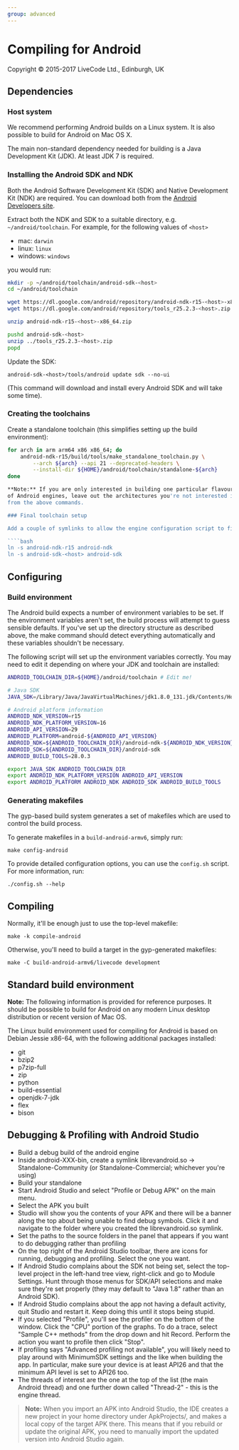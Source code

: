 ```yaml
---
group: advanced
---
```

# Compiling for Android

Copyright © 2015-2017 LiveCode Ltd., Edinburgh, UK

## Dependencies

### Host system

We recommend performing Android builds on a Linux system.  It is also possible to build for Android on Mac OS X.

The main non-standard dependency needed for building is a Java Development Kit (JDK).  At least JDK 7 is required.

### Installing the Android SDK and NDK

Both the Android Software Development Kit (SDK) and Native Development Kit (NDK) are required.  You can download both from the [Android Developers site](https://developer.android.com/sdk/index.html).

Extract both the NDK and SDK to a suitable directory, e.g. `~/android/toolchain`.  For example, for the following values of `<host>`

- mac: `darwin`
- linux: `linux`
- windows: `windows`

you would run:

````bash
mkdir -p ~/android/toolchain/android-sdk-<host>
cd ~/android/toolchain

wget https://dl.google.com/android/repository/android-ndk-r15-<host>-x86_64.zip
wget https://dl.google.com/android/repository/tools_r25.2.3-<host>.zip

unzip android-ndk-r15-<host>-x86_64.zip

pushd android-sdk-<host>
unzip ../tools_r25.2.3-<host>.zip
popd
````

Update the SDK:

    android-sdk-<host>/tools/android update sdk --no-ui

(This command will download and install every Android SDK and will take some time).

### Creating the toolchains

Create a standalone toolchain (this simplifies setting up the build environment):

````bash
for arch in arm arm64 x86 x86_64; do
    android-ndk-r15/build/tools/make_standalone_toolchain.py \
        --arch ${arch} --api 21 --deprecated-headers \
        --install-dir ${HOME}/android/toolchain/standalone-${arch}
done

**Note:** If you are only interested in building one particular flavour
of Android engines, leave out the architectures you're not interested in
from the above commands.

### Final toolchain setup

Add a couple of symlinks to allow the engine configuration script to find the Android toolchain:

````bash
ln -s android-ndk-r15 android-ndk
ln -s android-sdk-<host> android-sdk
````

## Configuring

### Build environment

The Android build expects a number of environment variables to be set.  If the environment variables aren't set, the build process will attempt to guess sensible defaults. If you've set up the directory structure as described above, the make command should detect everything automatically and these variables shouldn't be necessary.

The following script will set up the environment variables correctly.  You may need to edit it depending on where your JDK and toolchain are installed:

````bash
ANDROID_TOOLCHAIN_DIR=${HOME}/android/toolchain # Edit me!

# Java SDK
JAVA_SDK=/Library/Java/JavaVirtualMachines/jdk1.8.0_131.jdk/Contents/Home

# Android platform information
ANDROID_NDK_VERSION=r15
ANDROID_NDK_PLATFORM_VERSION=16
ANDROID_API_VERSION=29
ANDROID_PLATFORM=android-${ANDROID_API_VERSION}
ANDROID_NDK=${ANDROID_TOOLCHAIN_DIR}/android-ndk-${ANDROID_NDK_VERSION}
ANDROID_SDK=${ANDROID_TOOLCHAIN_DIR}/android-sdk
ANDROID_BUILD_TOOLS=28.0.3

export JAVA_SDK ANDROID_TOOLCHAIN_DIR
export ANDROID_NDK_PLATFORM_VERSION ANDROID_API_VERSION
export ANDROID_PLATFORM ANDROID_NDK ANDROID_SDK ANDROID_BUILD_TOOLS
````

### Generating makefiles

The gyp-based build system generates a set of makefiles which are used to control the build process.

To generate makefiles in a `build-android-armv6`, simply run:

    make config-android

To provide detailed configuration options, you can use the `config.sh` script.  For more information, run:

    ./config.sh --help

## Compiling

Normally, it'll be enough just to use the top-level makefile:

    make -k compile-android

Otherwise, you'll need to build a target in the gyp-generated makefiles:

    make -C build-android-armv6/livecode development

## Standard build environment

**Note:** The following information is provided for reference purposes.  It should be possible to build for Android on any modern Linux desktop distribution or recent version of Mac OS.

The Linux build environment used for compiling for Android is based on Debian Jessie x86-64, with the following additional packages installed:

* git
* bzip2
* p7zip-full
* zip
* python
* build-essential
* openjdk-7-jdk
* flex
* bison

## Debugging & Profiling with Android Studio

* Build a debug build of the android engine
* Inside android-XXX-bin, create a symlink librevandroid.so -> Standalone-Community
(or Standalone-Commercial; whichever you're using)
* Build your standalone
* Start Android Studio and select "Profile or Debug APK" on the main menu.
* Select the APK you built
* Studio will show you the contents of your APK and there will be a banner
  along the top about being unable to find debug symbols. Click it and navigate
  to the folder where you created the librevandroid.so symlink.
* Set the paths to the source folders in the panel that appears if you want to
do debugging rather than profiling
* On the top right of the Android Studio toolbar, there are icons for running,
debugging and profiling. Select the one you want.
* If Android Studio complains about the SDK not being set, select the top-level
project in the left-hand tree view, right-click and go to Module Settings. Hunt
through those menus for SDK/API selections and make sure they're set properly
(they may default to "Java 1.8" rather than an Android SDK).
* If Android Studio complains about the app not having a default activity, quit
Studio and restart it. Keep doing this until it stops being stupid.
* If you selected "Profile", you'll see the profiler on the bottom of the
window. Click the "CPU" portion of the graphs. To do a trace, select
"Sample C++ methods" from the drop down and hit Record. Perform the action you
want to profile then click "Stop".
* If profiling says "Advanced profiling not available", you will likely need to
play around with MinimumSDK settings and the like when building the app. In
particular, make sure your device is at least API26 and that the minimum API
level is set to API26 too.
* The threads of interest are the one at the top of the list (the main Android
thread) and one further down called "Thread-2" - this is the engine thread.

> **Note:** When you import an APK into Android Studio, the IDE creates a new
> project in your home directory under ApkProjects/, and makes a local copy of
> the target APK there. This means that if you rebuild or update the original
> APK, you need to manually import the updated version into Android Studio
> again.
